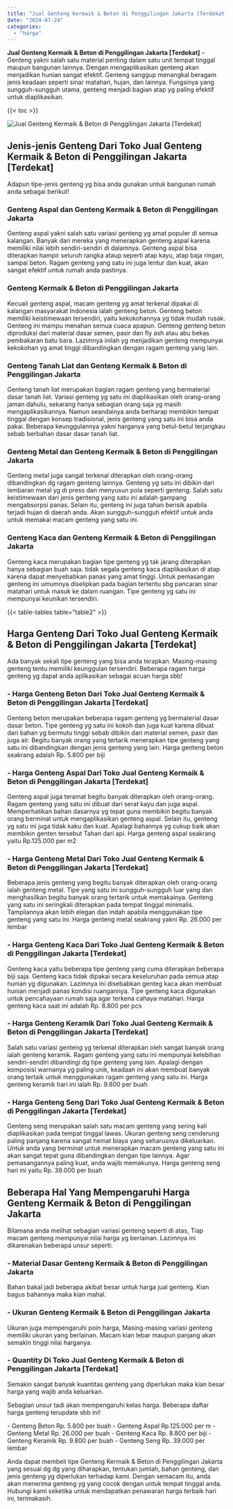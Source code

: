 ```yaml
---
title: "Jual Genteng Kermaik & Beton di Penggilingan Jakarta [Terdekat]"
date: "2024-07-24"
categories: 
  - "harga"
---
```


**Jual Genteng Kermaik & Beton di Penggilingan Jakarta \[Terdekat\]** – Genteng yakni salah satu material penting dalam satu unit tempat tinggal maupun bangunan lainnya. Dengan mengaplikasikan genteng akan menjadikan hunian sangat efektif. Genteng sanggup menangkal beragam jenis keadaan seperti sinar matahari, hujan, dan lainnya. Fungsinya yang sungguh-sungguh utama, genteng menjadi bagian atap yg paling efektif untuk diaplikasikan.

{{< toc >}}

![Jual Genteng Kermaik & Beton di Penggilingan Jakarta [Terdekat]](/images/genteng-minimalis-murah24.png)

## Jenis-jenis Genteng Dari Toko Jual Genteng Kermaik & Beton di Penggilingan Jakarta \[Terdekat\]

Adapun tipe-jenis genteng yg bisa anda gunakan untuk bangunan rumah anda sebagai berikut!

### Genteng Aspal dan Genteng Kermaik & Beton di Penggilingan Jakarta

Genteng aspal yakni salah satu variasi genteng yg amat populer di semua kalangan. Banyak dari mereka yang menerapkan genteng aspal karena memiliki nilai lebih sendiri-sendiri di dalamnya. Genteng aspal bisa diterapkan hampir seluruh rangka ataup seperti atap kayu, atap baja ringan, sampai beton. Ragam genteng yang satu ini juga lentur dan kuat, akan sangat efektif untuk rumah anda pastinya.

### Genteng Kermaik & Beton di Penggilingan Jakarta

Kecuali genteng aspal, macam genteng yg amat terkenal dipakai di kalangan masyarakat Indonesia ialah genteng beton. Genteng beton memiliki keistimewaan tersendiri, yaitu kekokohannya yg tidak mudah rusak. Genteng ini mampu menahan semua cuaca apapun. Genteng genteng beton diproduksi dari material dasar semen, pasir dan fly ash atau abu bekas pembakaran batu bara. Lazimnya inilah yg menjadikan genteng mempunyai kekokohan yg amat tinggi dibandingkan dengan ragam genteng yang lain.

### Genteng Tanah Liat dan Genteng Kermaik & Beton di Penggilingan Jakarta

Genteng tanah liat merupakan bagian ragam genteng yang bermaterial dasar tanah liat. Variasi genteng yg satu ini diaplikasikan oleh orang-orang jaman dahulu, sekarang hanya sebagian orang saja yg masih mengaplikasikannya. Namun seandainya anda berharap membikin tempat tinggal dengan konsep tradisional, jenis genteng yang satu ini bisa anda pakai. Beberapa keunggulannya yakni harganya yang betul-betul terjangkau sebab berbahan dasar dasar tanah liat.

### Genteng Metal dan Genteng Kermaik & Beton di Penggilingan Jakarta

Genteng metal juga sangat terkenal diterapkan oleh orang-orang dibandingkan dg ragam genteng lainnya. Genteng yg satu ini dibikin dari lembaran metal yg di press dan menyusun pola seperti genteng. Salah satu keistimewaan dari jenis genteng yang satu ini adalah gampang mengabsorpsi panas. Selain itu, genteng ini juga tahan berisik apabila terjadi hujan di daerah anda. Akan sungguh-sungguh efektif untuk anda untuk memakai macam genteng yang satu ini.

### Genteng Kaca dan Genteng Kermaik & Beton di Penggilingan Jakarta

Genteng kaca merupakan bagian tipe genteng yg tak jarang diterapkan hanya sebagian buah saja. tidak segala genteng kaca diaplikasikan di atap karena dapat menyebabkan panas yang amat tinggi. Untuk pemasangan genteng ini umumnya diselipkan pada bagian tertentu sbg pancaran sinar matahari untuk masuk ke dalam ruangan. Tipe genteng yg satu ini mempunyai keunikan tersendiri.

{{< table-tables table="table2" >}}

## Harga Genteng Dari Toko Jual Genteng Kermaik & Beton di Penggilingan Jakarta \[Terdekat\]

Ada banyak sekali tipe genteng yang bisa anda terapkan. Masing-masing genteng tentu memiliki keunggulan tersendiri. Beberapa ragam harga genteng yg dapat anda aplikasikan sebagai acuan harga sbb!

### \- Harga Genteng Beton Dari Toko Jual Genteng Kermaik & Beton di Penggilingan Jakarta \[Terdekat\]

Genteng beton merupakan beberapa ragam genteng yg bermaterial dasar dasar beton. Tipe genteng yg satu ini kokoh dan juga kuat karena dibuat dari bahan yg bermutu tinggi sebab dibikin dari material semen, pasir dan juga air. Begitu banyak orang yang tertarik menerapkan tipe genteng yang satu ini dibandingkan dengan jenis genteng yang lain. Harga genteng beton seakrang adalah Rp. 5.800 per biji

### \- Harga Genteng Aspal Dari Toko Jual Genteng Kermaik & Beton di Penggilingan Jakarta \[Terdekat\]

Genteng aspal juga teramat begitu banyak diterapkan oleh orang-orang. Ragam genteng yang satu ini dibuat dari serat kayu dan juga aspal. Memperhatikan bahan dasarnya yg tepat guna membikin begitu banyak orang berminat untuk mengaplikasikan genteng aspal. Selain itu, genteng yg satu ini juga tidak kaku dan kuat. Apalagi bahannya yg cukup baik akan membikin genten tersebut Tahan dari api. Harga genteng aspal seakrang yaitu Rp.125.000 per m2

### \- Harga Genteng Metal Dari Toko Jual Genteng Kermaik & Beton di Penggilingan Jakarta \[Terdekat\]

Beberapa jenis genteng yang begitu banyak diterapkan oleh orang-orang ialah genteng metal. Tipe yang satu ini sungguh-sungguh luar yang dan menghasilkan begitu banyak orang tertarik untuk memakainya. Genteng yang satu ini seringkali diterapkan pada tempat tinggal minimalis. Tampilannya akan lebih elegan dan indah apabila menggunakan tipe genteng yang satu ini. Harga genteng metal seakrang yakni Rp. 26.000 per lembar

### \- Harga Genteng Kaca Dari Toko Jual Genteng Kermaik & Beton di Penggilingan Jakarta \[Terdekat\]

Genteng kaca yaitu beberapa tipe genteng yang cuma diterapkan beberapa biji saja. Genteng kaca tidak dipakai secara keseluruhan pada semua atap hunian yg digunakan. Lazimnya ini disebabkan genteg kaca akan membuat hunian menjadi panas kondisi ruangannya. Tipe genteng kaca digunakan untuk pencahayaan rumah saja agar terkena cahaya matahari. Harga genteng kaca saat ini adalah Rp. 8.800 per pcs

### \- Harga Genteng Keramik Dari Toko Jual Genteng Kermaik & Beton di Penggilingan Jakarta \[Terdekat\]

Salah satu variasi genteng yg terkenal diterapkan oleh sangat banyak orang ialah genteng keramik. Ragam genteng yang satu ini mempunyai kelebihan sendiri-sendiri dibandingi dg tipe genteng yang lain. Apalagi dengan komposisi warnanya yg paling unik, keadaan ini akan membuat banyak orang tertaik untuk menggunakan ragam genteng yang satu ini. Harga genteng keramik hari ini ialah Rp. 9.800 per buah

### \- Harga Genteng Seng Dari Toko Jual Genteng Kermaik & Beton di Penggilingan Jakarta \[Terdekat\]

Genteng seng merupakan salah satu macam genteng yang sering kali diaplikasikan pada tempat tinggal lawas. Ukuran genteng seng cenderung paling panjang karena sangat hemat biaya yang seharusnya dikeluarkan. Untuk anda yang berminat untuk menerapkan macam genteng yang satu ini akan sangat tepat guna dibandingkan dengan tipe lainnya. Agar pemasangannya paling kuat, anda wajib memakunya. Harga genteng seng hari ini yaitu Rp. 39.000 per buah

## Beberapa Hal Yang Mempengaruhi Harga Genteng Kermaik & Beton di Penggilingan Jakarta

Bilamana anda melihat sebagian variasi genteng seperti di atas, Tiap macam genteng mempunyai nilai harga yg berlainan. Lazimnya ini dikarenakan beberapa unsur seperti:

### \- Material Dasar Genteng Kermaik & Beton di Penggilingan Jakarta

Bahan bakal jadi beberapa akibat besar untuk harga jual genteng. Kian bagus bahannya maka kian mahal.

### \- Ukuran Genteng Kermaik & Beton di Penggilingan Jakarta

Ukuran juga mempengaruhi poin harga, Masing-masing variasi genteng memiliki ukuran yang berlainan. Macam kian lebar maupun panjang akan semakin tinggi nilai harganya.

### \- Quantity Di Toko Jual Genteng Kermaik & Beton di Penggilingan Jakarta \[Terdekat\]

Semakin sangat banyak kuantitas genteng yang diperlukan maka kian besar harga yang wajib anda keluarkan.

Sebagian unsur tadi akan mempengaruhi kelas harga. Beberapa daftar harga genteng terupdate sbb ini!

\- Genteng Beton Rp. 5.800 per buah - Genteng Aspal Rp.125.000 per m - Genteng Metal Rp. 26.000 per buah - Genteng Kaca Rp. 8.800 per biji - Genteng Keramik Rp. 9.800 per buah - Genteng Seng Rp. 39.000 per lembar

Anda dapat membeli tipe Genteng Kermaik & Beton di Penggilingan Jakarta yang sesuai dg dg yang diharapkan, tentukan jumlah, bahan genteng, dan jenis genteng yg diperlukan terhadap kami. Dengan semacam itu, anda akan menerima genteng yg yang cocok dengan untuk tempat tinggal anda. Hubungi kami seketika untuk mendapatkan penawaran harga terbaik hari ini, terimakasih.
